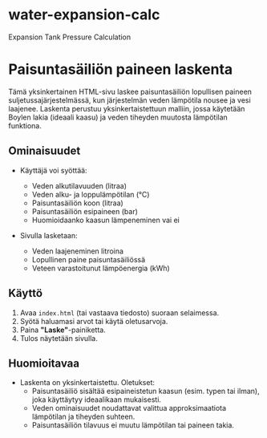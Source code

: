 # water-expansion-calc
Expansion Tank Pressure Calculation

# Paisuntasäiliön paineen laskenta
Tämä yksinkertainen HTML-sivu laskee paisuntasäiliön lopullisen paineen suljetussajärjestelmässä, kun järjestelmän veden lämpötila nousee ja vesi laajenee. Laskenta perustuu yksinkertaistettuun malliin, jossa käytetään Boylen lakia (ideaali kaasu) ja veden tiheyden muutosta lämpötilan funktiona.   

## Ominaisuudet

- Käyttäjä voi syöttää:
  - Veden alkutilavuuden (litraa)
  - Veden alku- ja loppulämpötilan (°C)
  - Paisuntasäiliön koon (litraa)
  - Paisuntasäiliön esipaineen (bar)
  - Huomioidaanko kaasun lämpeneminen vai ei

- Sivulla lasketaan:
  - Veden laajeneminen litroina
  - Lopullinen paine paisuntasäiliössä
  - Veteen varastoitunut lämpöenergia (kWh)

## Käyttö

1. Avaa `index.html` (tai vastaava tiedosto) suoraan selaimessa.
2. Syötä haluamasi arvot tai käytä oletusarvoja.
3. Paina **"Laske"**-painiketta.
4. Tulos näytetään sivulla.

## Huomioitavaa

- Laskenta on yksinkertaistettu. Oletukset:
  - Paisuntasäiliö sisältää esipaineistetun kaasun (esim. typen tai ilman), joka käyttäytyy ideaalikaan mukaisesti.
  - Veden ominaisuudet noudattavat valittua approksimaatiota lämpötilan ja tiheyden suhteen.
  - Paisuntasäiliön tilavuus ei muutu lämpötilan tai paineen takia.

